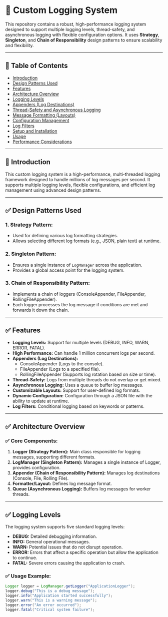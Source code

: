 # 📄 Custom Logging System

This repository contains a robust, high-performance logging system designed to support multiple logging levels, thread-safety, and asynchronous logging with flexible configuration options. It uses **Strategy**, **Singleton**, and **Chain of Responsibility** design patterns to ensure scalability and flexibility.

---

## 📌 **Table of Contents**
- [Introduction](#introduction)
- [Design Patterns Used](#design-patterns-used)
- [Features](#features)
- [Architecture Overview](#architecture-overview)
- [Logging Levels](#logging-levels)
- [Appenders (Log Destinations)](#appenders-log-destinations)
- [Thread-Safety and Asynchronous Logging](#thread-safety-and-asynchronous-logging)
- [Message Formatting (Layouts)](#message-formatting-layouts)
- [Configuration Management](#configuration-management)
- [Log Filters](#log-filters)
- [Setup and Installation](#setup-and-installation)
- [Usage](#usage)
- [Performance Considerations](#performance-considerations)

---

## 🚦 **Introduction**
This custom logging system is a high-performance, multi-threaded logging framework designed to handle millions of log messages per second. It supports multiple logging levels, flexible configurations, and efficient log management using advanced design patterns.

---

## ✅ **Design Patterns Used**
### 1. **Strategy Pattern:**
- Used for defining various log formatting strategies.
- Allows selecting different log formats (e.g., JSON, plain text) at runtime.

### 2. **Singleton Pattern:**
- Ensures a single instance of `LogManager` across the application.
- Provides a global access point for the logging system.

### 3. **Chain of Responsibility Pattern:**
- Implements a chain of loggers (ConsoleAppender, FileAppender, RollingFileAppender).
- Each logger processes the log message if conditions are met and forwards it down the chain.

---

## ✅ **Features**
- **Logging Levels:** Support for multiple levels (DEBUG, INFO, WARN, ERROR, FATAL).
- **High Performance:** Can handle 1 million concurrent logs per second.
- **Appenders (Log Destinations):**
    - ConsoleAppender (Logs to the console).
    - FileAppender (Logs to a specified file).
    - RollingFileAppender (Supports log rotation based on size or time).
- **Thread-Safety:** Logs from multiple threads do not overlap or get mixed.
- **Asynchronous Logging:** Uses a queue to buffer log messages.
- **Customizable Layouts:** Support for user-defined log formats.
- **Dynamic Configuration:** Configuration through a JSON file with the ability to update at runtime.
- **Log Filters:** Conditional logging based on keywords or patterns.

---

## ✅ **Architecture Overview**
### ✅ **Core Components:**
1. **Logger (Strategy Pattern):** Main class responsible for logging messages, supporting different formats.
2. **LogManager (Singleton Pattern):** Manages a single instance of Logger, provides configuration.
3. **Appender (Chain of Responsibility Pattern):** Manages log destinations (Console, File, Rolling File).
4. **Formatter/Layout:** Defines log message format.
5. **Queue (Asynchronous Logging):** Buffers log messages for worker threads.

---

## ✅ **Logging Levels**
The logging system supports five standard logging levels:
- **DEBUG:** Detailed debugging information.
- **INFO:** General operational messages.
- **WARN:** Potential issues that do not disrupt operation.
- **ERROR:** Errors that affect a specific operation but allow the application to continue.
- **FATAL:** Severe errors causing the application to crash.

### ✅ **Usage Example:**
```java
Logger logger = LogManager.getLogger("ApplicationLogger");
logger.debug("This is a debug message");
logger.info("Application started successfully");
logger.warn("This is a warning message");
logger.error("An error occurred");
logger.fatal("Critical system failure");
